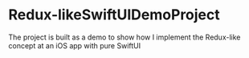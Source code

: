 # Redux-likeSwiftUIDemoProject
The project is built as a demo to show how I implement the Redux-like concept at an iOS app with pure SwiftUI
